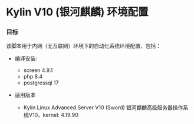 # Kylin V10 (银河麒麟) 环境配置

### 目标
该脚本用于内网（无互联网）环境下的自动化系统环境配置，包括：
* 编译安装:
    * screen 4.9.1
    * php 8.4
    * postgressql 17

* 适用版本
    * Kylin Linux Advanced Server V10 (Sword) 银河麒麟高级服务器操作系统V10。kernel: 4.19.90
